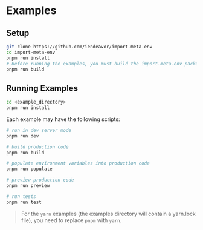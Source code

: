 # Examples

## Setup

```bash
git clone https://github.com/iendeavor/import-meta-env
cd import-meta-env
pnpm run install
# Before running the examples, you must build the import-meta-env package:
pnpm run build
```

## Running Examples

```bash
cd <example_directory>
pnpm run install
```

Each example may have the following scripts:

```bash
# run in dev server mode
pnpm run dev

# build production code
pnpm run build

# populate environment variables into production code
pnpm run populate

# preview production code
pnpm run preview

# run tests
pnpm run test
```

> For the `yarn` examples (the examples directory will contain a yarn.lock file), you need to replace `pnpm` with `yarn`.
